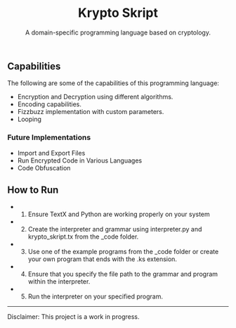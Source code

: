 <header>

# Krypto Skript

A domain-specific programming language based on cryptology.

</header>

## Capabilities

The following are some of the capabilities of this programming language:

- Encryption and Decryption using different algorithms.
- Encoding capabilities.
- Fizzbuzz implementation with custom parameters.
- Looping

### Future Implementations

- Import and Export Files
- Run Encrypted Code in Various Languages
- Code Obfuscation

## How to Run

- 1. Ensure TextX and Python are working properly on your system
- 2. Create the interpreter and grammar using interpreter.py and krypto_skript.tx from the _code folder.
- 3. Use one of the example programs from the _code folder or create your own program that ends with the .ks extension.
- 4. Ensure that you specify the file path to the grammar and program within the interpreter.
- 5. Run the interpreter on your specified program.

<footer>

---

Disclaimer: This project is a work in progress.

</footer>
